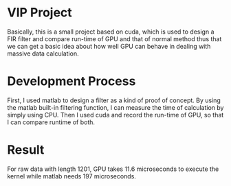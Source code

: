 # VIP Project 
Basically, this is a small project based on cuda, which is used to design a 
FIR filter and compare run-time of GPU and that of normal method thus that 
we can get a basic idea about how well GPU can behave in dealing with massive
data calculation.

# Development Process  
First, I used matlab to design a filter as a kind of proof of concept. 
By using the matlab built-in filtering function, I can measure the time of
calculation by simply using CPU. Then I used cuda and record the run-time 
of GPU, so that I can compare runtime of both. 

# Result
For raw data with length 1201, GPU takes 11.6 microseconds to execute the kernel while matlab needs 197 microseconds.
